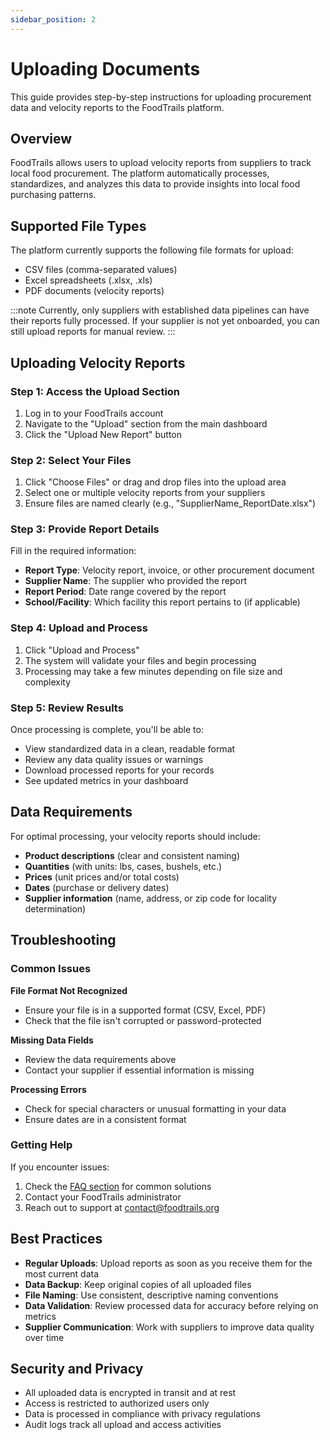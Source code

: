 ```yaml
---
sidebar_position: 2
---
```


# Uploading Documents

This guide provides step-by-step instructions for uploading procurement data and velocity reports to the FoodTrails platform.

## Overview

FoodTrails allows users to upload velocity reports from suppliers to track local food procurement. The platform automatically processes, standardizes, and analyzes this data to provide insights into local food purchasing patterns.

## Supported File Types

The platform currently supports the following file formats for upload:

- CSV files (comma-separated values)
- Excel spreadsheets (.xlsx, .xls)
- PDF documents (velocity reports)

:::note
Currently, only suppliers with established data pipelines can have their reports fully processed. If your supplier is not yet onboarded, you can still upload reports for manual review.
:::

## Uploading Velocity Reports

### Step 1: Access the Upload Section

1. Log in to your FoodTrails account
2. Navigate to the "Upload" section from the main dashboard
3. Click the "Upload New Report" button

### Step 2: Select Your Files

1. Click "Choose Files" or drag and drop files into the upload area
2. Select one or multiple velocity reports from your suppliers
3. Ensure files are named clearly (e.g., "SupplierName_ReportDate.xlsx")

### Step 3: Provide Report Details

Fill in the required information:

- **Report Type**: Velocity report, invoice, or other procurement document
- **Supplier Name**: The supplier who provided the report
- **Report Period**: Date range covered by the report
- **School/Facility**: Which facility this report pertains to (if applicable)

### Step 4: Upload and Process

1. Click "Upload and Process"
2. The system will validate your files and begin processing
3. Processing may take a few minutes depending on file size and complexity

### Step 5: Review Results

Once processing is complete, you'll be able to:

- View standardized data in a clean, readable format
- Review any data quality issues or warnings
- Download processed reports for your records
- See updated metrics in your dashboard

## Data Requirements

For optimal processing, your velocity reports should include:

- **Product descriptions** (clear and consistent naming)
- **Quantities** (with units: lbs, cases, bushels, etc.)
- **Prices** (unit prices and/or total costs)
- **Dates** (purchase or delivery dates)
- **Supplier information** (name, address, or zip code for locality determination)

## Troubleshooting

### Common Issues

**File Format Not Recognized**
- Ensure your file is in a supported format (CSV, Excel, PDF)
- Check that the file isn't corrupted or password-protected

**Missing Data Fields**
- Review the data requirements above
- Contact your supplier if essential information is missing

**Processing Errors**
- Check for special characters or unusual formatting in your data
- Ensure dates are in a consistent format

### Getting Help

If you encounter issues:

1. Check the [FAQ section](/faq) for common solutions
2. Contact your FoodTrails administrator
3. Reach out to support at [contact@foodtrails.org](mailto:contact@foodtrails.org)

## Best Practices

- **Regular Uploads**: Upload reports as soon as you receive them for the most current data
- **Data Backup**: Keep original copies of all uploaded files
- **File Naming**: Use consistent, descriptive naming conventions
- **Data Validation**: Review processed data for accuracy before relying on metrics
- **Supplier Communication**: Work with suppliers to improve data quality over time

## Security and Privacy

- All uploaded data is encrypted in transit and at rest
- Access is restricted to authorized users only
- Data is processed in compliance with privacy regulations
- Audit logs track all upload and access activities
